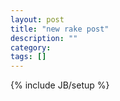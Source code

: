 ```yaml
---
layout: post
title: "new rake post"
description: ""
category: 
tags: []
---
```

{% include JB/setup %}
